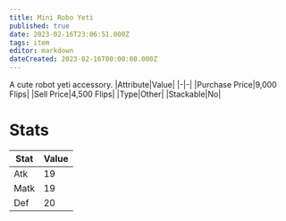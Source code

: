 ```yaml
---
title: Mini Robo Yeti
published: true
date: 2023-02-16T23:06:51.000Z
tags: item
editor: markdown
dateCreated: 2023-02-16T00:00:00.000Z
---
```


A cute robot yeti accessory.
|Attribute|Value|
|-|-|
|Purchase Price|9,000 Flips|
|Sell Price|4,500 Flips|
|Type|Other|
|Stackable|No|

# Stats
|Stat|Value|
|-|-|
|Atk|19|
|Matk|19|
|Def|20|
